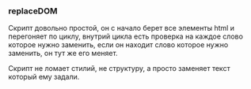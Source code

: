 ### replaceDOM ###
Скрипт довольно простой,
он с начало берет все элементы html и перегоняет по циклу, внутрий цикла есть проверка на каждое слово которое нужно заменить, если он находит слово которое нужно заменить, он тут же его меняет.

Скрипт не ломает стилий, не структуру, а просто заменяет текст который ему задали.